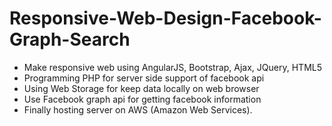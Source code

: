 # Responsive-Web-Design-Facebook-Graph-Search

* Make responsive web using AngularJS, Bootstrap, Ajax, JQuery, HTML5
* Programming PHP for server side support of facebook api
* Using Web Storage for keep data locally on web browser 
* Use Facebook graph api for getting facebook information
* Finally hosting server on AWS (Amazon Web Services).

